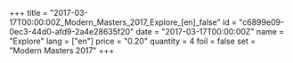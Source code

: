 +++
title = "2017-03-17T00:00:00Z_Modern_Masters_2017_Explore_[en]_false"
id = "c6899e09-0ec3-44d0-afd9-2a4e28635f20"
date = "2017-03-17T00:00:00Z"
name = "Explore"
lang = ["en"]
price = "0.20"
quantity = 4
foil = false
set = "Modern Masters 2017"
+++
